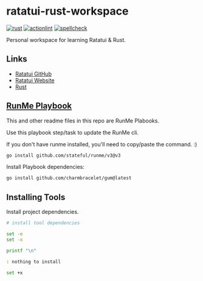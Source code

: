 # ratatui-rust-workspace

[![rust](https://github.com/vpayno/ratatui-rust-workspace/actions/workflows/rust.yml/badge.svg?branch=main)](https://github.com/vpayno/ratatui-rust-workspace/actions/workflows/rust.yml)
[![actionlint](https://github.com/vpayno/ratatui-rust-workspace/actions/workflows/gh-actions.yml/badge.svg?branch=main)](https://github.com/vpayno/ratatui-rust-workspace/actions/workflows/gh-actions.yml)
[![spellcheck](https://github.com/vpayno/ratatui-rust-workspace/actions/workflows/spellcheck.yml/badge.svg?branch=main)](https://github.com/vpayno/ratatui-rust-workspace/actions/workflows/spellcheck.yml)

Personal workspace for learning Ratatui & Rust.

## Links

- [Ratatui GitHub](https://github.com/ratatui-org/ratatui)
- [Ratatui Website](https://ratatui.rs/)
- [Rust](https://www.rust-lang.org/)

## [RunMe Playbook](https://runme.dev)

This and other readme files in this repo are RunMe Plabooks.

Use this playbook step/task to update the RunMe cli.

If you don't have runme installed, you'll need to copy/paste the command. :)

```bash { background=false category=runme closeTerminalOnSuccess=true excludeFromRunAll=true interactive=true interpreter=bash name=setup-install-runme promptEnv=true terminalRows=10 }
go install github.com/stateful/runme/v3@v3
```

Install Playbook dependencies:

```bash { background=false category=runme closeTerminalOnSuccess=true excludeFromRunAll=true interactive=true interpreter=bash name=setup-runme-deps promptEnv=true terminalRows=10 }
go install github.com/charmbracelet/gum@latest
```

## Installing Tools

Install project dependencies.

```bash { background=false category=setup closeTerminalOnSuccess=true excludeFromRunAll=true interactive=true interpreter=bash name=setup-install-tools promptEnv=true terminalRows=10 }
# install tool dependencies

set -e
set -x

printf "\n"

: nothing to install

set +x
```
